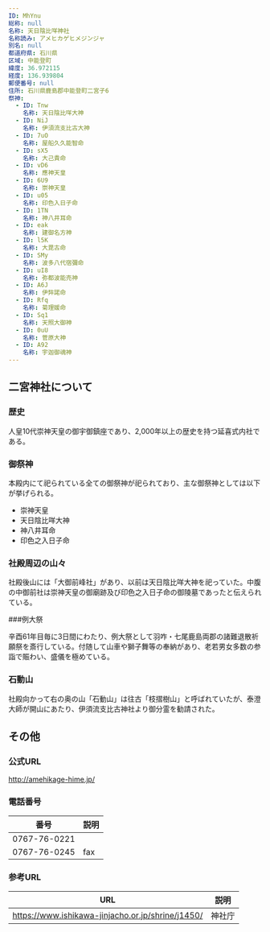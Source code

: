 ```yaml
---
ID: MhYnu
総称: null
名称: 天日陰比咩神社
名称読み: アメヒカゲヒメジンジャ
別名: null
都道府県: 石川県
区域: 中能登町
緯度: 36.972115
経度: 136.939804
郵便番号: null
住所: 石川県鹿島郡中能登町二宮子6
祭神:
  - ID: Tnw
    名称: 天日陰比咩大神
  - ID: NiJ
    名称: 伊須流支比古大神
  - ID: 7uO
    名称: 屋船久久能智命
  - ID: sX5
    名称: 大己貴命
  - ID: vD6
    名称: 應神天皇
  - ID: 6U9
    名称: 崇神天皇
  - ID: u05
    名称: 印色入日子命
  - ID: 1TN
    名称: 神八井耳命
  - ID: eak
    名称: 建御名方神
  - ID: l5K
    名称: 大毘古命
  - ID: SMy
    名称: 波多八代宿彌命
  - ID: uI8
    名称: 弥都波能売神
  - ID: A6J
    名称: 伊弉諾命
  - ID: Rfq
    名称: 菊理媛命
  - ID: Sq1
    名称: 天照大御神
  - ID: 0uU
    名称: 菅原大神
  - ID: A92
    名称: 宇迦御魂神
---
```


## 二宮神社について

### 歴史

人皇10代崇神天皇の御宇御鎮座であり、2,000年以上の歴史を持つ延喜式内社である。

### 御祭神

本殿内にて祀られている全ての御祭神が祀られており、主な御祭神としては以下が挙げられる。

- 崇神天皇
- 天日陰比咩大神
- 神八井耳命
- 印色之入日子命

### 社殿周辺の山々

社殿後山には「大御前峰社」があり、以前は天日陰比咩大神を祀っていた。中腹の中御前社は崇神天皇の御廟跡及び印色之入日子命の御陵墓であったと伝えられている。

###例大祭

辛酉61年目毎に3日間にわたり、例大祭として羽咋・七尾鹿島両郡の諸難退散祈願祭を斎行している。付随して山車や獅子舞等の奉納があり、老若男女多数の参詣で賑わい、盛儀を極めている。

### 石動山

社殿向かって右の奥の山「石動山」は往古「枝摺樹山」と呼ばれていたが、泰澄大師が開山にあたり、伊須流支比古神社より御分霊を勧請された。

## その他

### 公式URL

http://amehikage-hime.jp/

### 電話番号

| 番号         | 説明 |
| ------------ | ---- |
| 0767-76-0221 |      |
| 0767-76-0245 | fax  |

### 参考URL

| URL                                               | 説明   |
| ------------------------------------------------- | ------ |
| https://www.ishikawa-jinjacho.or.jp/shrine/j1450/ | 神社庁 |
